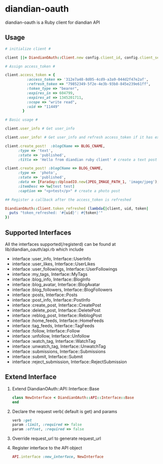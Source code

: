 diandian-oauth
==============

diandian-oauth is a Ruby client for diandian API

Usage
-----

```ruby
# initialize client #

client ||= DiandianOAuth::Client.new config.client_id, config.client_secret, config.client_options

# Assign access_token #

client.access_token = {
          :access_token => '312e7a48-8d05-4cd9-a3a9-044d2f47e2af',
          :refresh_token => "79852349-5f2e-4e3b-93b8-845e239e61ff",
          :token_type => "bearer",
          :expires_in => 604799,
          :expires_at => 1345201711,
          :scope => "write read",
          :uid => "11449"
        }

# Basic usage #

client.user_info # Get user_info

client.user_info! # Get user_info and refresh access_token if it has expired

client.create_post!  :blogCName => BLOG_CNAME,
      :type => 'text',
      :state => 'published',
      :title => 'Hello from diandian ruby client' # create a text post

client.create_post! :blogCName => BLOG_CNAME,
      :type =>  'photo',
      :state => 'published',
      :data => [Faraday::UploadIO.new(JPEG_IMAGE_PATH_1, 'image/jpeg'), Faraday::UploadIO.new(JPEG_IMAGE_PATH_2, 'image/jpeg')],
      :itemDesc => %w[test test]
      :caption => "<p>test</p>" # create a photo post

## Register a callback after the access_token is refreshed

DiandianOAuth::Client.token_refreshed (lambda{|client, uid, token|
  puts "token_refreshed: '#{uid}': #{token}'"
})
```

Supported Interfaces
-------------------

All the interfaces supported(/registerd) can be found at lib/diandian_oauth/api.rb which include

* interface :user_info, Interface::UserInfo
* interface :user_likes, Interface::UserLikes
* interface :user_followings, Interface::UserFollowings
* interface :my_tags, Interface::MyTags
* interface :blog_info, Interface::BlogInfo
* interface :blog_avatar, Interface::BlogAvatar
* interface :blog_followers, Interface::BlogFollowers
* interface :posts, Interface::Posts
* interface :post_info, Interface::PostInfo
* interface :create_post, Interface::CreatePost
* interface :delete_post, Interface::DeletePost
* interface :reblog_post, Interface::ReblogPost
* interface :home_feeds, Interface::HomeFeeds
* interface :tag_feeds, Interface::TagFeeds
* interface :follow, Interface::Follow
* interface :unfollow, Interface::Unfollow
* interface :watch_tag, Interface::WatchTag
* interface :unwatch_tag, Interface::UnwatchTag
* interface :submissions, Interface::Submissions
* interface :submit, Interface::Submit
* interface :reject_submission, Interface::RejectSubmission

Extend Interface
------------------------

1.  Extend DiandianOAuth::API::Interface::Base

    ```ruby
    class NewInterface < DiandianOAuth::API::Interface::Base
    end
    ```
2.  Declare the request verb( default is get) and params

    ```ruby
    verb :get
    param :limit, :required => false
    param :offset, :required => false
    ```
3.  Override request_url to generate request_url
4.  Register interface to the API object

    ```ruby
    API.interface :new_interface, NewInterface
    ```


